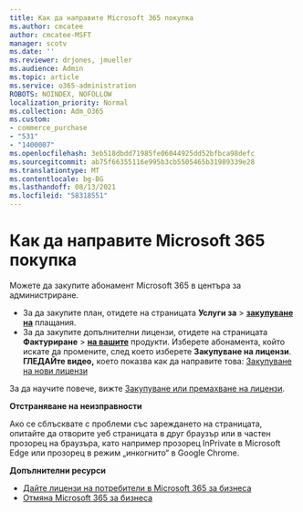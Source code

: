 ```yaml
---
title: Как да направите Microsoft 365 покупка
ms.author: cmcatee
author: cmcatee-MSFT
manager: scotv
ms.date: ''
ms.reviewer: drjones, jmueller
ms.audience: Admin
ms.topic: article
ms.service: o365-administration
ROBOTS: NOINDEX, NOFOLLOW
localization_priority: Normal
ms.collection: Adm_O365
ms.custom:
- commerce_purchase
- "531"
- "1400007"
ms.openlocfilehash: 3eb518dbdd71985fe06044925dd52bfbca98defc
ms.sourcegitcommit: ab75f66355116e995b3cb5505465b31989339e28
ms.translationtype: MT
ms.contentlocale: bg-BG
ms.lasthandoff: 08/13/2021
ms.locfileid: "58318551"
---
```

# <a name="how-to-make-a-microsoft-365-purchase"></a>Как да направите Microsoft 365 покупка

Можете да закупите абонамент Microsoft 365 в центъра за администриране.
  
- За да закупите план, отидете на страницата **Услуги за** \> **[закупуване на](https://go.microsoft.com/fwlink/p/?linkid=868433)** плащания.
- За да закупите допълнителни лицензи, отидете на страницата **Фактуриране** \> **[на вашите](https://go.microsoft.com/fwlink/p/?linkid=842054)** продукти. Изберете абонамента, който искате да промените, след което изберете **Закупуване на лицензи**.\
**ГЛЕДАЙте видео,** което показва как да направите това: [Закупуване на нови лицензи](https://go.microsoft.com/fwlink/p/?linkid=2154857)
  
За да научите повече, вижте [Закупуване или премахване на лицензи](https://docs.microsoft.com/microsoft-365/commerce/licenses/buy-licenses).

**Отстраняване на неизправности**

Ако се сблъсквате с проблеми със зареждането на страницата, опитайте да отворите уеб страницата в друг браузър или в частен прозорец на браузъра, като например прозорец InPrivate в Microsoft Edge или прозорец в режим „инкогнито“ в Google Chrome.

**Допълнителни ресурси**
  
- [Дайте лицензи на потребители в Microsoft 365 за бизнеса](https://docs.microsoft.com/microsoft-365/admin/add-users/add-users)
- [Отмяна Microsoft 365 за бизнеса](https://docs.microsoft.com/microsoft-365/commerce/subscriptions/cancel-your-subscription)